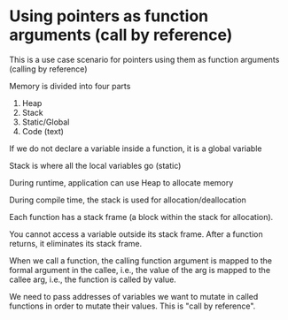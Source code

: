 # Using pointers as function arguments (call by reference)
This is a use case scenario for pointers using them as function arguments (calling by reference)

Memory is divided into four parts
1. Heap
2. Stack
3. Static/Global
4. Code (text)

If we do not declare a variable inside a function, it is a global variable

Stack is where all the local variables go (static)

During runtime, application can use Heap to allocate memory

During compile time, the stack is used for allocation/deallocation

Each function has a stack frame (a block within the stack for allocation).

You cannot access a variable outside its stack frame. After a function returns, it eliminates its stack frame.

When we call a function, the calling function argument is mapped to the formal argument in the callee, i.e., the value of the arg is mapped to the callee arg, i.e., the function is called by value.

We need to pass addresses of variables we want to mutate in called functions in order to mutate their values. This is "call by reference".